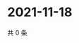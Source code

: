 # 2021-11-18

共 0 条

<!-- BEGIN WEIBO -->
<!-- 最后更新时间 Thu Nov 18 2021 23:14:54 GMT+0800 (China Standard Time) -->

<!-- END WEIBO -->
